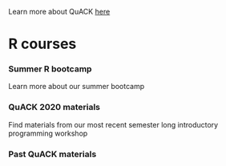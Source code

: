



Learn more about QuACK [here](https://github.com/wvoorhies/sample_webpage/main/about/about.md)

# R courses

### Summer R bootcamp
Learn more about our summer bootcamp

### QuACK 2020 materials
Find materials from our most recent semester long introductory programming workshop

### Past QuACK materials
